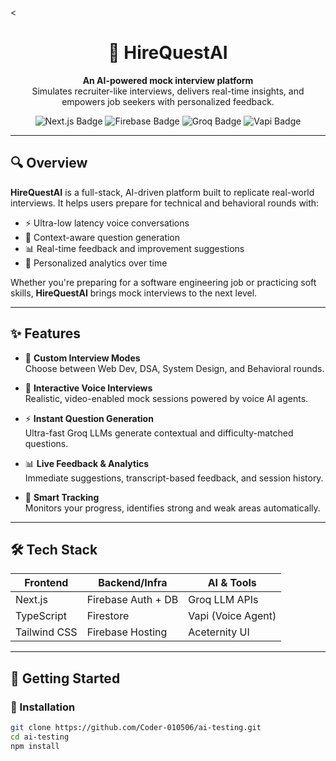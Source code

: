 <<h1 align="center">🚀 HireQuestAI</h1>

<p align="center">
  <b>An AI-powered mock interview platform</b><br/>
  Simulates recruiter-like interviews, delivers real-time insights, and empowers job seekers with personalized feedback.
</p>

<p align="center">
  <img src="https://img.shields.io/badge/Next.js-Framework-black?logo=next.js" alt="Next.js Badge"/>
  <img src="https://img.shields.io/badge/Firebase-Backend-orange?logo=firebase" alt="Firebase Badge"/>
  <img src="https://img.shields.io/badge/Groq-LLM-blueviolet" alt="Groq Badge"/>
  <img src="https://img.shields.io/badge/Vapi-Voice AI-6aa84f" alt="Vapi Badge"/>
</p>

---

## 🔍 Overview

**HireQuestAI** is a full-stack, AI-driven platform built to replicate real-world interviews. It helps users prepare for technical and behavioral rounds with:

- ⚡ Ultra-low latency voice conversations
- 🎯 Context-aware question generation
- 📊 Real-time feedback and improvement suggestions
- 🧠 Personalized analytics over time

Whether you're preparing for a software engineering job or practicing soft skills, **HireQuestAI** brings mock interviews to the next level.

---

## ✨ Features

- 🎯 **Custom Interview Modes**  
  Choose between Web Dev, DSA, System Design, and Behavioral rounds.

- 🎤 **Interactive Voice Interviews**  
  Realistic, video-enabled mock sessions powered by voice AI agents.

- ⚡ **Instant Question Generation**  
  Ultra-fast Groq LLMs generate contextual and difficulty-matched questions.

- 📊 **Live Feedback & Analytics**  
  Immediate suggestions, transcript-based feedback, and session history.

- 🧠 **Smart Tracking**  
  Monitors your progress, identifies strong and weak areas automatically.

---

## 🛠️ Tech Stack

| Frontend         | Backend/Infra         | AI & Tools           |
|------------------|------------------------|----------------------|
| Next.js          | Firebase Auth + DB     | Groq LLM APIs        |
| TypeScript       | Firestore              | Vapi (Voice Agent)   |
| Tailwind CSS     | Firebase Hosting       | Aceternity UI        |

---

## 🚀 Getting Started

### 🔧 Installation

```bash
git clone https://github.com/Coder-010506/ai-testing.git
cd ai-testing
npm install
